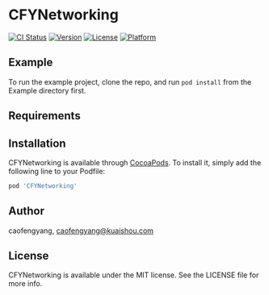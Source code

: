 # CFYNetworking

[![CI Status](https://img.shields.io/travis/caofengyang/CFYNetworking.svg?style=flat)](https://travis-ci.org/caofengyang/CFYNetworking)
[![Version](https://img.shields.io/cocoapods/v/CFYNetworking.svg?style=flat)](https://cocoapods.org/pods/CFYNetworking)
[![License](https://img.shields.io/cocoapods/l/CFYNetworking.svg?style=flat)](https://cocoapods.org/pods/CFYNetworking)
[![Platform](https://img.shields.io/cocoapods/p/CFYNetworking.svg?style=flat)](https://cocoapods.org/pods/CFYNetworking)

## Example

To run the example project, clone the repo, and run `pod install` from the Example directory first.

## Requirements

## Installation

CFYNetworking is available through [CocoaPods](https://cocoapods.org). To install
it, simply add the following line to your Podfile:

```ruby
pod 'CFYNetworking'
```

## Author

caofengyang, caofengyang@kuaishou.com

## License

CFYNetworking is available under the MIT license. See the LICENSE file for more info.
